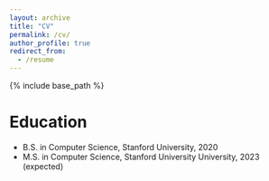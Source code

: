 ```yaml
---
layout: archive
title: "CV"
permalink: /cv/
author_profile: true
redirect_from:
  - /resume
---
```


{% include base_path %}

Education
======
* B.S. in Computer Science, Stanford University, 2020
* M.S. in Computer Science, Stanford University University, 2023 (expected)
